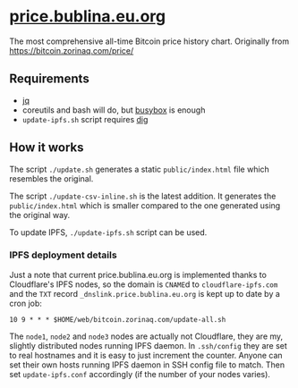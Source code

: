 # [price.bublina.eu.org](https://price.bublina.eu.org)
The most comprehensive all-time Bitcoin price history chart.
Originally from https://bitcoin.zorinaq.com/price/

## Requirements

 * [jq](https://stedolan.github.io/jq/)
 * coreutils and bash will do,
   but [busybox](https://busybox.net/) is enough
 * `update-ipfs.sh` script requires
   [dig](https://bind.isc.org/doc/arm/9.11/man.dig.html)

## How it works

The script `./update.sh` generates a static `public/index.html`
file which resembles the original.

The script `./update-csv-inline.sh` is the latest addition.
It generates the `public/index.html` which is smaller compared
to the one generated using the original way.

To update IPFS, `./update-ipfs.sh` script can be used.

### IPFS deployment details

Just a note that current price.bublina.eu.org is implemented
thanks to Cloudflare's IPFS nodes, so the domain is `CNAME`d
to `cloudflare-ipfs.com` and the `TXT` record
`_dnslink.price.bublina.eu.org` is kept up to date by a cron job:

```
10 9 * * * $HOME/web/bitcoin.zorinaq.com/update-all.sh
```

The `node1`, `node2` and `node3` nodes are actually not Cloudflare,
they are my, slightly distributed nodes running IPFS daemon.
In `.ssh/config` they are set to real hostnames and it is easy to just
increment the counter. Anyone can set their own hosts running IPFS
daemon in SSH config file to match. Then set `update-ipfs.conf`
accordingly (if the number of your nodes varies).

